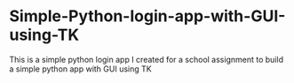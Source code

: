 # Simple-Python-login-app-with-GUI-using-TK
This is a simple python login app I created for a school assignment to build a simple python app with GUI using TK
